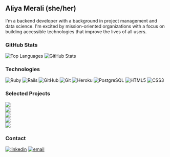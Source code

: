 ## Aliya Merali (she/her)

I'm a backend developer with a background in project management and data science. I'm excited by mission-oriented organizations with a focus on building accessible technologies that improve the lives of all users.
<!--
**aliyamerali/aliyamerali** is a ✨ _special_ ✨ repository because its `README.md` (this file) appears on your GitHub profile.
-->
### GitHub Stats

![Top Languages](https://github-readme-stats.vercel.app/api/top-langs/?username=aliyamerali&layout=compact&theme=nightowl)
![GitHub Stats](https://github-readme-stats.vercel.app/api?username=aliyamerali&show_icons=true&theme=nightowl)  

### Technologies
  ![Ruby](https://img.shields.io/badge/-Ruby-CC342D?style=plastic&logo=ruby)
  ![Rails](https://img.shields.io/badge/-Rails-CC0000?style=plastic&logo=ruby-on-rails)
  ![GitHub](https://img.shields.io/badge/-GitHub-181717?style=plastic&logo=github)
  ![Git](https://img.shields.io/badge/-Git-black?style=plastic&logo=git)
  ![Heroku](https://img.shields.io/badge/-Heroku-430098?style=plastic&logo=heroku)
  ![PostgreSQL](https://img.shields.io/badge/-PostgreSQL-ffffff?style=plastic&logo=postgresql)
  ![HTML5](https://img.shields.io/badge/-HTML5-E34F26?style=plastic&logo=html5&logoColor=white)
  ![CSS3](https://img.shields.io/badge/-CSS3-1572B6?style=plastic&logo=css3)
  
### Selected Projects
[![](https://img.shields.io/badge/-🚗%20Sweater%20Weather-000?style=plastic)](https://github.com/aliyamerali/sweater_weather)<br/>
[![](https://img.shields.io/badge/-🛒%20Little%20Rails%20Market-000?style=plastic)](https://github.com/aliyamerali/little-rails-market)<br/>
[![](https://img.shields.io/badge/-🐶%20Adopt%20Dont%20Shop-000?style=plastic)](https://github.com/aliyamerali/adopt_dont_shop)<br/>
[![](https://img.shields.io/badge/-🔐%20Enigma-000?style=plastic)](https://github.com/aliyamerali/enigma)<br/>
[![](https://img.shields.io/badge/-⚓️%20Battleship-000?style=plastic)](https://github.com/aliyamerali/battleship)<br/>

### Contact
<section align="left">
  <a href="https://www.linkedin.com/in/aliyamerali/"><img alt="linkedin"  src="https://img.shields.io/badge/-LinkedIn-black.svg?style=for-the-badge&logo=linkedin&colorB=1C5D99"/></a>
  <a href="mailto:merali4@gmail.com"><img alt="email" src="https://img.shields.io/badge/-Email-f2c236.svg?style=for-the-badge&colorB=0078D4" /></a>
</section>
